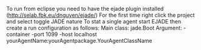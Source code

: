 To run from eclipse you need to have the ejade plugin installed (http://selab.fbk.eu/dnguyen/ejade/)
For the first time right click the project and select toggle JADE nature
To stat a single agent
start EJADE
then create a run configuration as follows:
Main class: jade.Boot
Argument: -container -port 1099 -host localhost yourAgentName:yourAgentpackage.YourAgentClassName